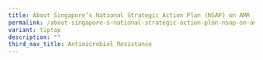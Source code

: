 ```yaml
---
title: About Singapore’s National Strategic Action Plan (NSAP) on AMR
permalink: /about-singapore-s-national-strategic-action-plan-nsap-on-amr/
variant: tiptap
description: ""
third_nav_title: Antimicrobial Resistance
---
```

